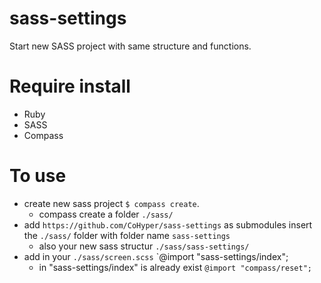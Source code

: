 sass-settings
=============

Start new SASS project with same structure and functions.

# Require install
* Ruby
* SASS
* Compass

# To use
* create new sass project `$ compass create`.
  * compass create a folder `./sass/`
* add `https://github.com/CoHyper/sass-settings` as submodules insert the `./sass/` folder with folder name `sass-settings`
  * also your new sass structur `./sass/sass-settings/`
* add in your `./sass/screen.scss` `@import "sass-settings/index";
  * in "sass-settings/index" is already exist `@import "compass/reset";`
